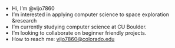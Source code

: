 - Hi, I’m @vijo7860
- I’m interested in applying computer science to space exploration &research
- I’m currently studying computer science at CU Boulder.
- I’m looking to collaborate on beginner friendly projects.
- How to reach me: vijo7860@colorado.edu
<!---
vijo7860/vijo7860 is a ✨ special ✨ repository because its `README.md` (this file) appears on your GitHub profile.
You can click the Preview link to take a look at your changes.
--->
